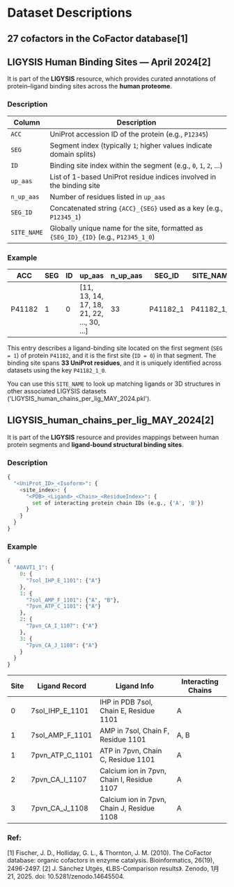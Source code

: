 # Dataset Descriptions
## 27 cofactors in the CoFactor database[1]


## LIGYSIS Human Binding Sites — April 2024[2]

It is part of the **LIGYSIS** resource, which provides curated annotations of protein–ligand binding sites across the **human proteome**. 

### Description

| Column      | Description                                                                 |
|-------------|-----------------------------------------------------------------------------|
| `ACC`       | UniProt accession ID of the protein (e.g., `P12345`)                        |
| `SEG`       | Segment index (typically `1`; higher values indicate domain splits)         |
| `ID`        | Binding site index within the segment (e.g., `0`, `1`, `2`, ...)            |
| `up_aas`    | List of 1-based UniProt residue indices involved in the binding site        |
| `n_up_aas`  | Number of residues listed in `up_aas`                                       |
| `SEG_ID`    | Concatenated string `{ACC}_{SEG}` used as a key (e.g., `P12345_1`)          |
| `SITE_NAME` | Globally unique name for the site, formatted as `{SEG_ID}_{ID}` (e.g., `P12345_1_0`) |


### Example

| ACC     | SEG | ID | up_aas                                      | n_up_aas | SEG_ID     | SITE_NAME     |
|---------|-----|----|---------------------------------------------|----------|------------|----------------|
| P41182  | 1   | 0  | [11, 13, 14, 17, 18, 21, 22, ..., 30, ...]   | 33       | P41182_1   | P41182_1_0     |


This entry describes a ligand-binding site located on the first segment (`SEG = 1`) of protein `P41182`, and it is the first site (`ID = 0`) in that segment. The binding site spans **33 UniProt residues**, and it is uniquely identified across datasets using the key `P41182_1_0`.

You can use this `SITE_NAME` to look up matching ligands or 3D structures in other associated LIGYSIS datasets ('LIGYSIS_human_chains_per_lig_MAY_2024.pkl').



## LIGYSIS_human_chains_per_lig_MAY_2024[2]
It is part of the **LIGYSIS** resource and provides mappings between human protein segments and **ligand-bound structural binding sites**. 
### Description

```python
{
  "<UniProt_ID>_<Isoform>": {
    <site_index>: {
      "<PDB>_<Ligand>_<Chain>_<ResidueIndex>": {
        set of interacting protein chain IDs (e.g., {'A', 'B'})
      }
    }
  }
}
```
### Example
```python
{
  "A0AVT1_1": {
    0: {
      "7sol_IHP_E_1101": {"A"}
    },
    1: {
      "7sol_AMP_F_1101": {"A", "B"},
      "7pvn_ATP_C_1101": {"A"}
    },
    2: {
      "7pvn_CA_I_1107": {"A"}
    },
    3: {
      "7pvn_CA_J_1108": {"A"}
    }
  }
}
```
| Site | Ligand Record       | Ligand Info                                    | Interacting Chains |
|------|---------------------|------------------------------------------------|---------------------|
| 0    | 7sol_IHP_E_1101     | IHP in PDB 7sol, Chain E, Residue 1101         | A                   |
| 1    | 7sol_AMP_F_1101     | AMP in 7sol, Chain F, Residue 1101             | A, B                |
| 1    | 7pvn_ATP_C_1101     | ATP in 7pvn, Chain C, Residue 1101             | A                   |
| 2    | 7pvn_CA_I_1107      | Calcium ion in 7pvn, Chain I, Residue 1107     | A                   |
| 3    | 7pvn_CA_J_1108      | Calcium ion in 7pvn, Chain J, Residue 1108     | A                   |

### Ref:
[1] Fischer, J. D., Holliday, G. L., & Thornton, J. M. (2010). The CoFactor database: organic cofactors in enzyme catalysis. Bioinformatics, 26(19), 2496-2497.
[2] J. Sánchez Utgés, 《LBS-Comparison results》. Zenodo, 1月 21, 2025. doi: 10.5281/zenodo.14645504.
